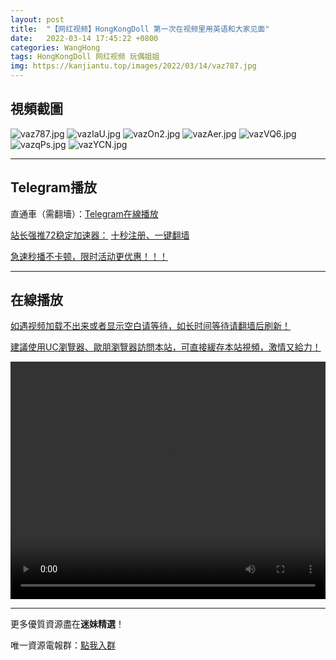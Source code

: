 ```yaml
---
layout: post
title:  "【网红视频】HongKongDoll 第一次在视频里用英语和大家见面"
date:   2022-03-14 17:45:22 +0800
categories: WangHong
tags: HongKongDoll 网红视频 玩偶姐姐
img: https://kanjiantu.top/images/2022/03/14/vaz787.jpg
---
```



## 視頻截圖

![vaz787.jpg](https://kanjiantu.top/images/2022/03/14/vaz787.jpg)
![vazIaU.jpg](https://kanjiantu.top/images/2022/03/14/vazIaU.jpg)
![vazOn2.jpg](https://kanjiantu.top/images/2022/03/14/vazOn2.jpg)
![vazAer.jpg](https://kanjiantu.top/images/2022/03/14/vazAer.jpg)
![vazVQ6.jpg](https://kanjiantu.top/images/2022/03/14/vazVQ6.jpg)
![vazqPs.jpg](https://kanjiantu.top/images/2022/03/14/vazqPs.jpg)
![vazYCN.jpg](https://kanjiantu.top/images/2022/03/14/vazYCN.jpg)

* * *
## Telegram播放

直通車（需翻墻）：[Telegram在線播放](https://t.me/mimeijingxuan/36)

<u>站长强推72稳定加速器：</u> [十秒注册、一键翻墙](https://www.mimei.blog/skip/vpn.html)


<u>急速秒播不卡顿，限时活动更优惠！！！</u>
* * *
## 在線播放
<u>如遇视频加载不出来或者显示空白请等待，如长时间等待请翻墙后刷新！</u>

<u>建議使用UC瀏覽器、歐朋瀏覽器訪問本站，可直接緩存本站視頻，激情又給力！</u>
<center><video src="https://cdn.publer.io/uploads/videos/62473ffadb2797343b249c57/8dde17056dcbea23451c7dcd17dad45d.mp4" width="100%" height="380px" controls="controls"></video></center>


* * *
更多優質資源盡在**迷妹精選**！

唯一資源電報群：[點我入群](https://t.me/mimeijingxuan)


